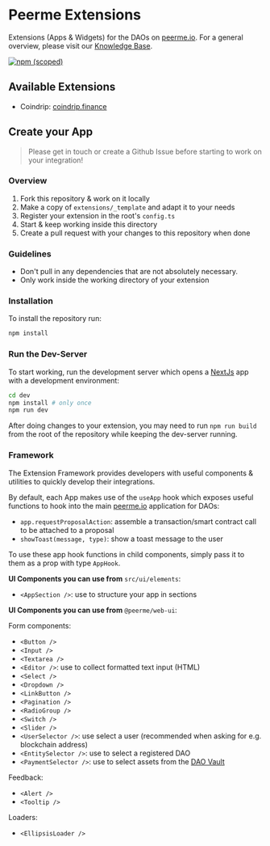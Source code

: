 # Peerme Extensions

Extensions (Apps & Widgets) for the DAOs on [peerme.io](https://peerme.io). For a general overview, please visit our [Knowledge Base](https://know.peerme.io/developers/extensions.html).

[![npm (scoped)](https://img.shields.io/npm/v/@peerme/extensions?style=for-the-badge)](https://www.npmjs.com/package/@peerme/extensions)

## Available Extensions

- Coindrip: [coindrip.finance](https://coindrip.finance)

## Create your App

> Please get in touch or create a Github Issue before starting to work on your integration!

### Overview

1. Fork this repository & work on it locally
2. Make a copy of `extensions/_template` and adapt it to your needs
3. Register your extension in the root's `config.ts`
4. Start & keep working inside this directory
5. Create a pull request with your changes to this repository when done

### Guidelines

- Don't pull in any dependencies that are not absolutely necessary.
- Only work inside the working directory of your extension

### Installation

To install the repository run:

```bash
npm install
```

### Run the Dev-Server

To start working, run the development server which opens a [NextJs](https://nextjs.org) app with a development environment:

```bash
cd dev
npm install # only once
npm run dev
```

After doing changes to your extension, you may need to run `npm run build` from the root of the repository while keeping the dev-server running.

### Framework

The Extension Framework provides developers with useful components & utilities to quickly develop their integrations.

By default, each App makes use of the `useApp` hook which exposes useful functions to hook into the main [peerme.io](https://peerme.io) application for DAOs:

- `app.requestProposalAction`: assemble a transaction/smart contract call to be attached to a proposal
- `showToast(message, type)`: show a toast message to the user

To use these app hook functions in child components, simply pass it to them as a prop with type `AppHook`.

**UI Components you can use from** `src/ui/elements`:

- `<AppSection />`: use to structure your app in sections

**UI Components you can use from** `@peerme/web-ui`:

Form components:

- `<Button />`
- `<Input />`
- `<Textarea />`
- `<Editor />`: use to collect formatted text input (HTML)
- `<Select />`
- `<Dropdown />`
- `<LinkButton />`
- `<Pagination />`
- `<RadioGroup />`
- `<Switch />`
- `<Slider />`
- `<UserSelector />`: use select a user (recommended when asking for e.g. blockchain address)
- `<EntitySelector />`: use to select a registered DAO
- `<PaymentSelector />`: use to select assets from the [DAO Vault](https://know.peerme.io/daos/vault.html)

Feedback:

- `<Alert />`
- `<Tooltip />`

Loaders:

- `<EllipsisLoader />`

